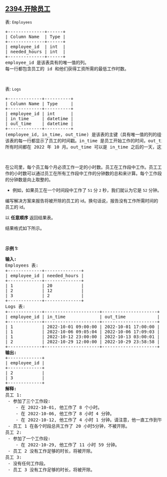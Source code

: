 ## [2394.开除员工](https://leetcode.cn/problems/employees-with-deductions/)
<p>表: <code>Employees</code></p>

<pre>
+--------------+------+
| Column Name  | Type |
+--------------+------+
| employee_id  | int  |
| needed_hours | int  |
+--------------+------+
employee_id 是该表具有的唯一值的列。
每一行都包含员工的 id 和他们获得工资所需的最低工作时数。
</pre>

<p>&nbsp;</p>

<p>表: <code>Logs</code></p>

<pre>
+-------------+----------+
| Column Name | Type     |
+-------------+----------+
| employee_id | int      |
| in_time     | datetime |
| out_time    | datetime |
+-------------+----------+
(employee_id, in_time, out_time) 是该表的主键（具有唯一值的列的组合）。
该表的每一行都显示了员工的时间戳。in_time 是员工开始工作的时间，out_time 是员工结束工作的时间。
所有时间都在 2022 年 10 月。out_time 可以是 in_time 之后的一天，这意味着该员工在午夜之后工作。
</pre>

<p>&nbsp;</p>

<p>在公司里，每个员工每个月必须工作一定的小时数。员工在工作段中工作。员工工作的小时数可以通过员工在所有工作段中工作的分钟数的总和来计算。每个工作段的分钟数是向上取整的。</p>

<ul>
	<li>例如，如果员工在一个时间段中工作了 <code>51</code> 分 <code>2</code> 秒，我们就认为它是 <code>52</code> 分钟。</li>
</ul>

<p>编写解决方案来报告将被开除的员工的 id。换句话说，报告没有工作所需时间的员工的 id。</p>

<p data-group="1-1">以 <strong>任意顺序</strong> 返回结果表。</p>

<p>结果格式如下所示。</p>

<p>&nbsp;</p>

<p><strong class="example">示例 1:</strong></p>

<pre>
<strong>输入:</strong> 
Employees 表:
+-------------+--------------+
| employee_id | needed_hours |
+-------------+--------------+
| 1           | 20           |
| 2           | 12           |
| 3           | 2            |
+-------------+--------------+
Logs 表:
+-------------+---------------------+---------------------+
| employee_id | in_time             | out_time            |
+-------------+---------------------+---------------------+
| 1           | 2022-10-01 09:00:00 | 2022-10-01 17:00:00 |
| 1           | 2022-10-06 09:05:04 | 2022-10-06 17:09:03 |
| 1           | 2022-10-12 23:00:00 | 2022-10-13 03:00:01 |
| 2           | 2022-10-29 12:00:00 | 2022-10-29 23:58:58 |
+-------------+---------------------+---------------------+
<strong>输出:</strong> 
+-------------+
| employee_id |
+-------------+
| 2           |
| 3           |
+-------------+
<strong>解释:</strong> 
员工 1:
 - 参加了三个工作段:
    - 在 2022-10-01, 他工作了 8 个小时。
    - 在 2022-10-06, 他工作了 8 小时 4 分钟。
    - 在 2022-10-12, 他工作了 4 小时 1 分钟。请注意，他一直工作到午夜。
 - 员工 1 在各个时段总共工作了 20 小时5分钟，不被开除。
员工 2:
 - 参加了一个工作段:
    - 在 2022-10-29, 他工作了 11 小时 59 分钟。
 - 员工 2 没有工作足够的时长，将被开除。
员工 3:
 - 没有任何工作段。
 - 员工 3 没有工作足够的时长，将被开除。
</pre>
